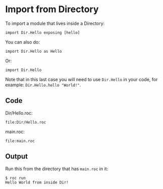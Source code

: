 # Import from Directory

To import a module that lives inside a Directory:
```roc
import Dir.Hello exposing [hello]
```

You can also do:
```roc
import Dir.Hello as Hello
```
Or:
```roc
import Dir.Hello
```
Note that in this last case you will need to use `Dir.Hello` in your code, for example: `Dir.Hello.hello "World!"`.

## Code

Dir/Hello.roc:

```roc
file:Dir/Hello.roc
```

main.roc:

```roc
file:main.roc
```

## Output

Run this from the directory that has `main.roc` in it:

```
$ roc run
Hello World from inside Dir!
```

